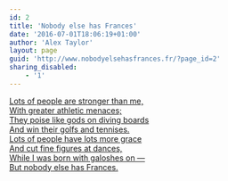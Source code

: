 ```yaml
---
id: 2
title: 'Nobody else has Frances'
date: '2016-07-01T18:06:19+01:00'
author: 'Alex Taylor'
layout: page
guid: 'http://www.nobodyelsehasfrances.fr/?page_id=2'
sharing_disabled:
    - '1'
---
```


[Lots of people are stronger than me,  
With greater athletic menaces;  
They poise like gods on diving boards  
And win their golfs and tennises.  
Lots of people have lots more grace  
And cut fine figures at dances,  
While I was born with galoshes on —  
But nobody else has Frances.](http://nobodyelsehasfrances.fr/traced-on-a-birthday-cake/)  
<span id="messages"></span>